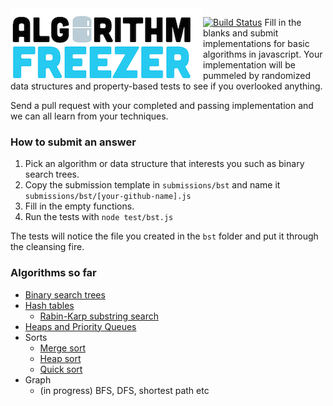<img src="img/logo.png" alt="logo" align="left" />

[![Build Status](https://travis-ci.org/begriffs/algorithm-freezer.png?branch=master)](https://travis-ci.org/begriffs/algorithm-freezer)
Fill in the blanks and submit implementations for basic algorithms
in javascript.  Your implementation will be pummeled by randomized
data structures and property-based tests to see if you overlooked
anything.

Send a pull request with your completed and passing implementation
and we can all learn from your techniques.

### How to submit an answer

1. Pick an algorithm or data structure that interests you such as
binary search trees.
1. Copy the submission template in `submissions/bst` and name it
`submissions/bst/[your-github-name].js`
1. Fill in the empty functions.
1. Run the tests with `node test/bst.js`

The tests will notice the file you created in the `bst` folder
and put it through the cleansing fire.

### Algorithms so far

* [Binary search trees](submissions/bst)
* [Hash tables](submissions/hash)
  * [Rabin-Karp substring search](submissions/rabin-karp)
* [Heaps and Priority Queues](submissions/prio)
* Sorts
  * [Merge sort](submissions/mergesort)
  * [Heap sort](submissions/heapsort)
  * [Quick sort](submissions/quicksort)
* Graph
  * (in progress) BFS, DFS, shortest path etc
